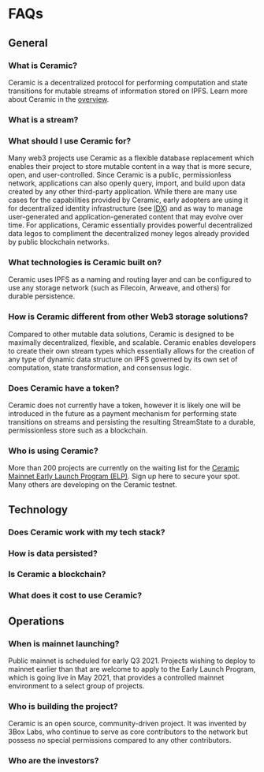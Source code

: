 # FAQs

## **General**

### What is Ceramic?

Ceramic is a decentralized protocol for performing computation and state transitions for mutable streams of information stored on IPFS. Learn more about Ceramic in the [overview](overview.md).

### What is a stream?



### What should I use Ceramic for?

Many web3 projects use Ceramic as a flexible database replacement which enables their project to store mutable content in a way that is more secure, open, and user-controlled. Since Ceramic is a public, permissionless network, applications can also openly query, import, and build upon data created by any other third-party application. While there are many use cases for the capabilities provided by Ceramic, early adopters are using it for decentralized identity infrastructure (see [IDX](../tools/identity/idx.md)) and as way to manage user-generated and application-generated content that may evolve over time. For applications, Ceramic essentially provides powerful decentralized data legos to compliment the decentralized money legos already provided by public blockchain networks.

### What technologies is Ceramic built on?

Ceramic uses IPFS as a naming and routing layer and can be configured to use any storage network (such as Filecoin, Arweave, and others) for durable persistence. 

### How is Ceramic different from other Web3 storage solutions?

Compared to other mutable data solutions, Ceramic is designed to be maximally decentralized, flexible, and scalable. Ceramic enables developers to create their own stream types which essentially allows for the creation of any type of dynamic data structure on IPFS governed by its own set of computation, state transformation, and consensus logic.

### Does Ceramic have a token?

Ceramic does not currently have a token, however it is likely one will be introduced in the future as a payment mechanism for performing state transitions on streams and persisting the resulting StreamState to a durable, permissionless store such as a blockchain.

### Who is using Ceramic?

More than 200 projects are currently on the waiting list for the [Ceramic Mainnet Early Launch Program (ELP)](https://blog.ceramic.network/ceramic-mainnet-early-launch-program/). Sign up here to secure your spot. Many others are developing on the Ceramic testnet.


## **Technology**

### Does Ceramic work with my tech stack?

### How is data persisted?

### Is Ceramic a blockchain?

### What does it cost to use Ceramic?


## **Operations**

### When is mainnet launching?

Public mainnet is scheduled for early Q3 2021. Projects wishing to deploy to mainnet earlier than that are welcome to apply to the Early Launch Program, which is going live in May 2021, that provides a controlled mainnet environment to a select group of projects. 

### Who is building the project?

Ceramic is an open source, community-driven project. It was invented by 3Box Labs, who continue to serve as core contributors to the network but possess no special permissions compared to any other contributors.

### Who are the investors?



